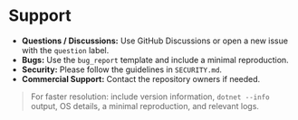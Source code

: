 # Support

- **Questions / Discussions:** Use GitHub Discussions or open a new issue with the `question` label.
- **Bugs:** Use the `bug_report` template and include a minimal reproduction.
- **Security:** Please follow the guidelines in `SECURITY.md`.
- **Commercial Support:** Contact the repository owners if needed.

> For faster resolution: include version information, `dotnet --info` output, OS details, a minimal reproduction, and relevant logs.